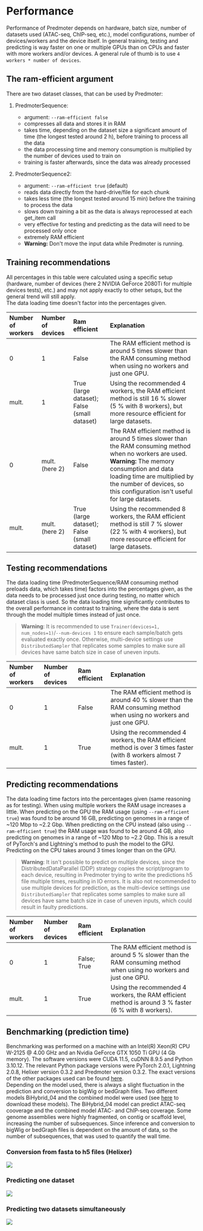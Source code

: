 # Performance
Performance of Predmoter depends on hardware, batch size, number of datasets used
(ATAC-seq, ChIP-seq, etc.), model configurations, number of devices/workers and the
device itself. In general training, testing and predicting is way faster on one or
multiple GPUs than on CPUs and faster with more workers and/or devices. A general
rule of thumb is to use ``4 workers * number of devices``.
    
## The ram-efficient argument
There are two dataset classes, that can be used by Predmoter:    
1. PredmoterSequence:
   - argument: ``--ram-efficient false``
   - compresses all data and stores it in RAM
   - takes time, depending on the dataset size a significant amount of time
     (the longest tested around 2 h), before training to process all the data
   - the data processing time and memory consumption is multiplied by the 
     number of devices used to train on
   - training is faster afterwards, since the data was already processed
     
     
2. PredmoterSequence2:
    - argument: ``--ram-efficient true`` (default) 
    - reads data directly from the hard-drive/file for each chunk
    - takes less time (the longest tested around 15 min) before the training to process the data
    - slows down training a bit as the data is always reprocessed at each get_item call
    - very effective for testing and predicting as the data will need to be processed only once
    - extremely RAM efficient
    - **Warning:** Don't move the input data while Predmoter is running.
     
## Training recommendations
All percentages in this table were calculated using a specific setup (hardware,
number of devices (here 2 NVIDIA GeForce 2080Ti for multiple devices tests), etc.)
and may not apply exactly to other setups, but the general trend will still apply.    
The data loading time doesn't factor into the percentages given.
    
| Number of workers | Number of devices | Ram efficient                               | Explanation                                                                                                                                                                                                                                                         |
|:------------------|:------------------|:--------------------------------------------|:--------------------------------------------------------------------------------------------------------------------------------------------------------------------------------------------------------------------------------------------------------------------|
| 0                 | 1                 | False                                       | The RAM efficient method is around 5 times slower than the RAM consuming method when using no workers and just one GPU.                                                                                                                                             |
| mult.             | 1                 | True (large dataset); False (small dataset) | Using the recommended 4 workers, the RAM efficient method is still 16 % slower (5 % with 8 workers), but more resource efficient for large datasets.                                                                                                                |
| 0                 | mult. (here 2)    | False                                       | The RAM efficient method is around 5 times slower than the RAM consuming method when no workers are used. **Warning:** The memory consumption and data loading time are multiplied by the number of devices, so this configuration isn't useful for large datasets. |
| mult.             | mult. (here 2)    | True (large dataset); False (small dataset) | Using the recommended 8 workers, the RAM efficient method is still 7 % slower (22 % with 4 workers), but more resource efficient for large datasets.                                                                                                                |
    
## Testing recommendations
The data loading time (PredmoterSequence/RAM consuming method preloads data, which
takes time) factors into the percentages given, as the data needs to be processed
just once during testing, no matter which dataset class is used. So the data loading
time significantly contributes to the overall performance in contrast to training,
where the data is sent through the model multiple times instead of just once.    
>**Warning**: It is recommended to use
> ``Trainer(devices=1, num_nodes=1)``/``--num-devices 1`` to ensure each
> sample/batch gets evaluated exactly once. Otherwise, multi-device settings
> use `DistributedSampler` that replicates some samples to make sure all devices
> have same batch size in case of uneven inputs.
     
| Number of workers | Number of devices | Ram efficient | Explanation                                                                                                              |
|:------------------|:------------------|:--------------|:-------------------------------------------------------------------------------------------------------------------------|
| 0                 | 1                 | False         | The RAM efficient method is around 40 % slower than the RAM consuming method when using no workers and just one GPU.     |
| mult.             | 1                 | True          | Using the recommended 4 workers, the RAM efficient method is over 3 times faster (with 8 workers almost 7 times faster). |
    
## Predicting recommendations
The data loading time factors into the percentages given (same reasoning as for
testing). When using multiple workers the RAM usage increases a little.
When predicting on the GPU the RAM usage (using ``--ram-efficient true``) was found
to be around 16 GB, predicting on genomes in a range of ~120 Mbp to ~2.2 Gbp. When
predicting on the CPU instead (also using ``--ram-efficient true``) the RAM usage was
found to be around 4 GB, also predicting on genomes in a range of ~120 Mbp to ~2.2 Gbp.
This is a result of PyTorch's and Lightning's method to push the model to the GPU.
Predicting on the CPU takes around 3 times longer than on the GPU.
     
>**Warning**: It isn't possible to predict on multiple devices, since the
> DistributedDataParallel (DDP) strategy copies the script/program
> to each device, resulting in Predmoter trying to write the predictions h5
> file multiple times, resulting in IO errors. It is also not recommended to
> use multiple devices for prediction, as the multi-device settings
> use `DistributedSampler` that replicates some samples to make sure all devices
> have same batch size in case of uneven inputs, which could result in faulty
> predictions.
     
| Number of workers | Number of devices | Ram efficient | Explanation                                                                                                         |
|:------------------|:------------------|:--------------|:--------------------------------------------------------------------------------------------------------------------|
| 0                 | 1                 | False; True   | The RAM efficient method is around 5 % slower than the RAM consuming method when using no workers and just one GPU. |
| mult.             | 1                 | True          | Using the recommended 4 workers, the RAM efficient method is around 3 % faster (6 % with 8 workers).                |
    
## Benchmarking (prediction time)
Benchmarking was performed on a machine with an Intel(R) Xeon(R) CPU W-2125
@ 4.00 GHz and an Nvidia GeForce GTX 1050 Ti GPU (4 Gb memory). The software
versions were CUDA 11.5, cuDNN 8.9.5 and Python 3.10.12. The relevant Python
package versions were PyTorch 2.0.1, Lightning 2.0.8, Helixer version 0.3.2 and
Predmoter version 0.3.2. The exact versions of the other packages used can be found
[here](../benchmarking_package_versions_freeze.txt).    
Depending on the model used, there is always a slight fluctuation in the prediction
and conversion to bigWig or bedGraph files. Two different models BiHybrid_04 and
the combined model were used (see
[here](https://github.com/weberlab-hhu/predmoter_models) to download these models).
The BiHybrid_04 model can predict ATAC-seq cooverage and the combined model ATAC-
and ChIP-seq coverage. Some genome assemblies were highly fragmented, on contig or
scaffold level, increasing the number of subsequences. Since inference and conversion
to bigWig or bedGraph files is dependent on the amount of data, so the number of
subsequences, that was used to quantify the wall time.
     
### Conversion from fasta to h5 files (Helixer)
![](fasta2h5_benchmarking.png)
### Predicting one dataset
![](predicting_one_dataset_benchmarking.png)
### Predicting two datasets simultaneously
![](predicting_two_datasets_benchmarking.png)
